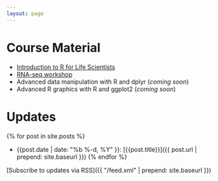 ```yaml
---
layout: page
---
```


# Course Material

* [Introduction to R for Life Scientists](ws-intro-r-lifesci/)
* [RNA-seq workshop](ws-rnaseq-1day/)
* Advanced data manipulation with R and dplyr (*coming soon*)
* Advanced R graphics with R and ggplot2 (*coming soon*)


# Updates

{% for post in site.posts %}
  * {{post.date | date: "%b %-d, %Y" }}: [{{post.title}}]({{ post.url | prepend: site.baseurl }})
{% endfor %}

[Subscribe to updates via RSS]({{ "/feed.xml" | prepend: site.baseurl }})
